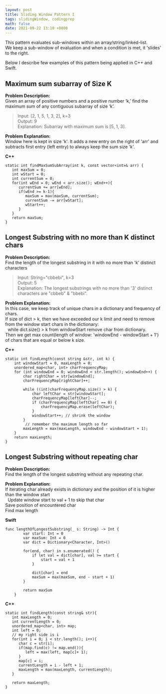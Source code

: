 ```yaml
---
layout: post
title: Sliding Window Pattern I
tags: slidingWindow, codingprep
math: false
date: 2021-09-22 13:10 +0800
---
```


This pattern evaluates sub-windows within an array/string/linked-list.\
We keep a sub-window of evaluation and when a condition is met, it 'slides' to the right.

Below I describe few examples of this pattern being applied in C++ and Swift.

## Maximum sum subarray of Size K

**Problem Description:**\
Given an array of positive numbers and a positive number ‘k,’ find the maximum sum of any contiguous subarray of size ‘k’.

> Input: [2, 1, 5, 1, 3, 2], k=3\
> Output: 9\
> Explanation: Subarray with maximum sum is [5, 1, 3].

**Problem Explanation:**\
Window here is kept in size 'k'. It adds a new entry on the right of 'arr' and subtracts first entry (left entry) to always keep the sum size 'k'.

**C++**

```
static int findMaxSumSubArray(int k, const vector<int>& arr) {
   int maxSum = 0;
   int wStart = 0;
   int currentSum = 0;
   for(int wEnd = 0; wEnd < arr.size(); wEnd++){
      currentSum += arr[wEnd];
      if(wEnd >= k-1){
         maxSum = max(maxSum, currentSum);
         currentSum -= arr[wStart];
         wStart++;
      }
   }
   return maxSum;
}
```

## Longest Substring with no more than K distinct chars

**Problem Description:**\
Find the length of the longest substring in it with no more than 'k' distinct characters

> Input: String="cbbebi", k=3\
> Output: 5\
> Explanation: The longest substrings with no more than '3' distinct characters are "cbbeb" & "bbebi".

**Problem Explanation:**\
In this case, we keep track of unique chars in a dictionary and frequency of chars.\
If size of dict > k, then we have exceeded our k limit and need to remove from the window start chars in the dictionary:\
  while dict.size() > k from windowStart remove char from dictionary.\
Then we get max count(length of window: 'windowEnd - windowStart + 1') of chars that are equal or below k size.

**C++**

```
static int findLength(const string &str, int k) {
    int windowStart = 0, maxLength = 0;
    unordered_map<char, int> charFrequencyMap;
    for (int windowEnd = 0; windowEnd < str.length(); windowEnd++) {
        char rightChar = str[windowEnd];
        charFrequencyMap[rightChar]++;

        while ((int)charFrequencyMap.size() > k) {
            char leftChar = str[windowStart];
            charFrequencyMap[leftChar]--;
            if (charFrequencyMap[leftChar] == 0) {
                charFrequencyMap.erase(leftChar);
            }
            windowStart++; // shrink the window
        }
         // remember the maximum length so far
        maxLength = max(maxLength, windowEnd - windowStart + 1);
    }
    return maxLength;
}
```

## Longest Substring without repeating char

**Problem Description:**\
Find the length of the longest substring without any repeating char.

**Problem Explanation:**\
If iterating char already exists in dictionary and the position of it is higher than the window start\
  Update window start to val + 1 to skip that char\
Save position of encountered char\
Find max length

**Swift**

```
func lengthOfLongestSubstring(_ s: String) -> Int {
        var start: Int = 0
        var maxSum: Int = 0
        var dict = Dictionary<Character, Int>()

        for(end, char) in s.enumerated() {
            if let val = dict[char], val >= start {
                start = val + 1
            }

            dict[char] = end
            maxSum = max(maxSum, end - start + 1)
        }

        return maxSum
    }
```

**C++**

```
static int findLength(const string& str){
   int maxLength = 0;
   int currentLength = 0;
   unordered_map<char, int> map;
   int left = 0;
   // my right side is i
   for(int i = 0; i < str.length(); i++){
      char c = str[i];
      if(map.find(c) != map.end()){
         left = max(left, map[c]+ 1);
      }
      map[c] = i;
      currentLength = i - left + 1;
      maxLength = max(maxLength, currentLength);
   }

   return maxLength;
}

```

